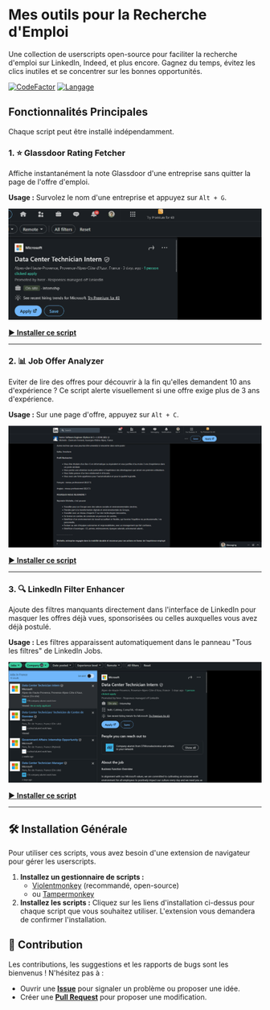 # Mes outils pour la Recherche d'Emploi

Une collection de userscripts open-source pour faciliter la recherche d'emploi sur LinkedIn, Indeed, et plus encore. Gagnez du temps, évitez les clics inutiles et se concentrer sur les bonnes opportunités.

[![CodeFactor](https://www.codefactor.io/repository/github/alexisrevol/job-search-userscripts/badge)](https://www.codefactor.io/repository/github/alexisrevol/job-search-userscripts)
[![Langage](https://img.shields.io/badge/Made%20with-JavaScript-F7DF1E?logo=javascript&logoColor=black)](https://img.shields.io/badge/Made%20with-JavaScript-F7DF1E?logo=javascript&logoColor=black)



##  Fonctionnalités Principales

Chaque script peut être installé indépendamment.

### 1. ⭐️ Glassdoor Rating Fetcher
Affiche instantanément la note Glassdoor d'une entreprise sans quitter la page de l'offre d'emploi.

**Usage :** Survolez le nom d'une entreprise et appuyez sur `Alt + G`.

![Démo de Job Tracker](https://raw.githubusercontent.com/AlexisRevol/job-search-userscripts/main/.github/assets/demo_glassdoor.gif)


[▶️ **Installer ce script**](https://github.com/AlexisRevol/job-search-userscripts/raw/main/glassdoor-rating-fetcher/glassdoor-rating-fetcher.user.js)

---

### 2. 📊 Job Offer Analyzer
Eviter de lire des offres pour découvrir à la fin qu'elles demandent 10 ans d'expérience ? Ce script alerte visuellement si une offre exige plus de 3 ans d'expérience.

**Usage :** Sur une page d'offre, appuyez sur `Alt + C`.

![Démo de Offer Analyzer](https://raw.githubusercontent.com/AlexisRevol/job-search-userscripts/main/.github/assets/demo_experience.gif)


[▶️ **Installer ce script**](https://github.com/AlexisRevol/job-search-userscripts/raw/main/job-offer-summarizer/job-offer-summarizer.user.js)

---

### 3. 🔍 LinkedIn Filter Enhancer
Ajoute des filtres manquants directement dans l'interface de LinkedIn pour masquer les offres déjà vues, sponsorisées ou celles auxquelles vous avez déjà postulé.

**Usage :** Les filtres apparaissent automatiquement dans le panneau "Tous les filtres" de LinkedIn Jobs.

![Démo de LinkedIn Filter](https://raw.githubusercontent.com/AlexisRevol/job-search-userscripts/main/.github/assets/demo_linkedin.gif)


[▶️ **Installer ce script**](https://github.com/AlexisRevol/job-search-userscripts/raw/main/linkedin-job-filters/linkedin-job-filters.user.js)

---

## 🛠️ Installation Générale

Pour utiliser ces scripts, vous avez besoin d'une extension de navigateur pour gérer les userscripts.

1.  **Installez un gestionnaire de scripts :**
    *   [Violentmonkey](https://violentmonkey.github.io/) (recommandé, open-source)
    *   ou [Tampermonkey](https://www.tampermonkey.net/)
2.  **Installez les scripts :** Cliquez sur les liens d'installation ci-dessus pour chaque script que vous souhaitez utiliser. L'extension vous demandera de confirmer l'installation.


## 🤝 Contribution

Les contributions, les suggestions et les rapports de bugs sont les bienvenus ! N'hésitez pas à :
*   Ouvrir une **[Issue](https://github.com/AlexisRevol/job-search-userscripts/issues)** pour signaler un problème ou proposer une idée.
*   Créer une **[Pull Request](https://github.com/AlexisRevol/job-search-userscripts/pulls)** pour proposer une modification.

